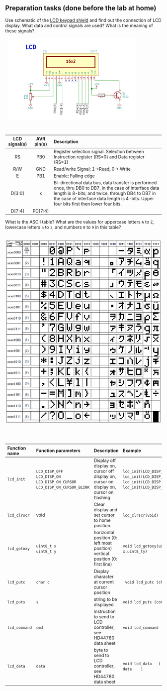 
## Preparation tasks (done before the lab at home)

Use schematic of the [LCD keypad shield](../../Docs/arduino_shield.pdf) and find out the connection of LCD display. What data and control signals are used? What is the meaning of these signals?

&nbsp;
![](images/lcd.png)
&nbsp;

&nbsp;

   | **LCD signal(s)** | **AVR pin(s)** | **Description** |
   | :-: | :-: | :-- |
   | RS | PB0 | Register selection signal. Selection between Instruction register (RS=0) and Data register (RS=1) |
   | R/W | GND  |Read/write Signal; 1→Read, 0→ Write|
   | E | PB1 | Enable; Falling edge |
   | D[3:0] | x | Bi-directional data bus, data transfer is performed once, thru DB0 to DB7, in the case of interface data length is 8-bits; and twice, through DB4 to DB7 in the case of interface data length is 4-bits. Upper four bits first then lower four bits. |
   | D[7:4] | PD[7:4] |  |

What is the ASCII table? What are the values for uppercase letters `A` to `Z`, lowercase letters `a` to `z`, and numbers `0` to `9` in this table?

&nbsp;
![](images/asci.png)
&nbsp;

&nbsp;

| **Function name** | **Function parameters** | **Description** | **Example** |
   | :-- | :-- | :-- | :-- |
   | `lcd_init` | `LCD_DISP_OFF`<br>`LCD_DISP_ON`<br>`LCD_DISP_ON_CURSOR`<br>`LCD_DISP_ON_CURSOR_BLINK` | Display off<br>display on, cursor off<br>display on, cursor          on<br>display on, cursor on flashing | `lcd_init(LCD_DISP_OFF);`<br>`lcd_init(LCD_DISP_ON);`<br>`lcd_init(LCD_DISP_ON_CURSOR);`<br>`lcd_init(LCD_DISP_ON_CURSOR_BLINK)` |
   | `lcd_clrscr` | void |Clear display and set cursor to home position. | `lcd_clrscr(void)` |
   | `lcd_gotoxy` | `uint8_t x` <br> `uint8_t y`  |horizontal position (0: left most position) <br> vertical position (0: first line) | `void lcd_gotoxy(uint8_t x,uint8_ty)`	|
   | `lcd_putc` | `char c` | Display character at current cursor position |` void lcd_putc (char c)` |
   | `lcd_puts` | `s`|string to be displayed | `void lcd_puts (const char * s)`|
   | `lcd_command` | `cmd	`| instruction to send to LCD controller, see HD44780 data sheet | `void lcd_command	(uint8_t cmd)`|
   | `lcd_data` | `data	`| byte to send to LCD controller, see HD44780 data sheet| `void lcd_data	(	uint8_t 	data	)`|
